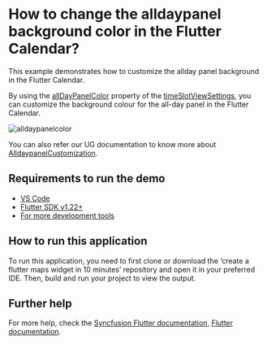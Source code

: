 # How to change the alldaypanel background color in the Flutter Calendar?

This example demonstrates how to customize the allday panel background in the Flutter Calendar.

By using the [allDayPanelColor](https://pub.dev/documentation/syncfusion_flutter_calendar/latest/calendar/TimeSlotViewSettings/allDayPanelColor.html) property of the [timeSlotViewSettings](https://pub.dev/documentation/syncfusion_flutter_calendar/latest/calendar/TimeSlotViewSettings/TimeSlotViewSettings.html), you can customize the background colour for the all-day panel in the Flutter Calendar.

![alldaypanelcolor](https://user-images.githubusercontent.com/46158936/204238380-156b248f-1f96-4749-9227-9dbca7ef173f.jpg)

You can also refer our UG documentation to know more about [AlldaypanelCustomization](https://help.syncfusion.com/flutter/calendar/timeslot-views#all-day-panel-background-color).


## Requirements to run the demo
* [VS Code](https://code.visualstudio.com/download)
* [Flutter SDK v1.22+](https://flutter.dev/docs/development/tools/sdk/overview)
* [For more development tools](https://flutter.dev/docs/development/tools/devtools/overview)

## How to run this application
To run this application, you need to first clone or download the ‘create a flutter maps widget in 10 minutes’ repository and open it in your preferred IDE. Then, build and run your project to view the output.

## Further help
For more help, check the [Syncfusion Flutter documentation](https://help.syncfusion.com/flutter/introduction/overview),
 [Flutter documentation](https://flutter.dev/docs/get-started/install).
